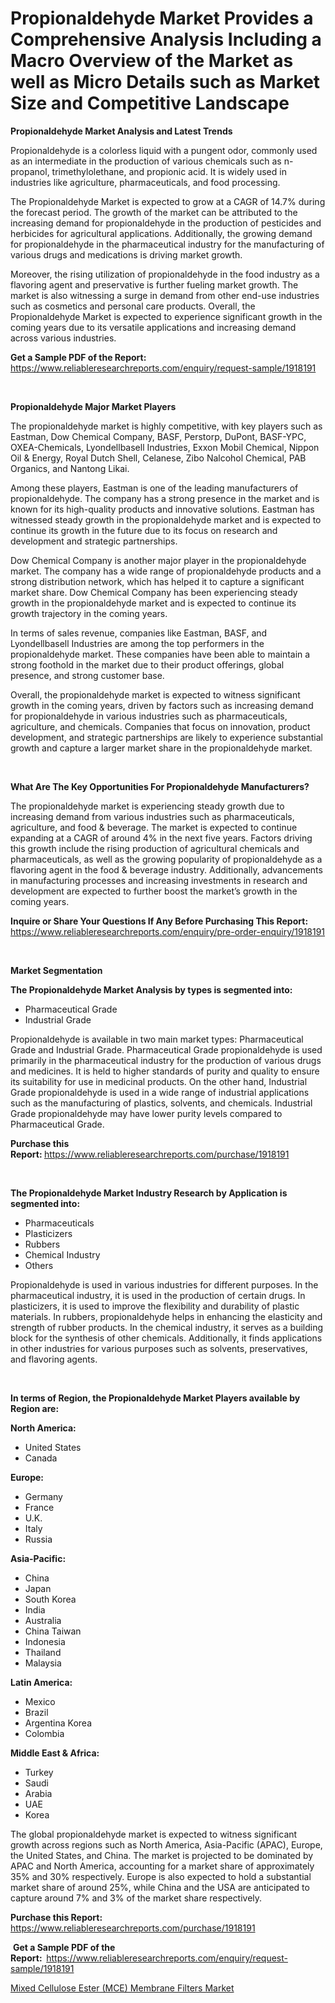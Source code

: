 <p><h1>Propionaldehyde Market Provides a Comprehensive Analysis Including a Macro Overview of the Market as well as Micro Details such as Market Size and Competitive Landscape</h1></p><p><strong>Propionaldehyde Market Analysis and Latest Trends</strong></p>
<p><p>Propionaldehyde is a colorless liquid with a pungent odor, commonly used as an intermediate in the production of various chemicals such as n-propanol, trimethylolethane, and propionic acid. It is widely used in industries like agriculture, pharmaceuticals, and food processing.</p><p>The Propionaldehyde Market is expected to grow at a CAGR of 14.7% during the forecast period. The growth of the market can be attributed to the increasing demand for propionaldehyde in the production of pesticides and herbicides for agricultural applications. Additionally, the growing demand for propionaldehyde in the pharmaceutical industry for the manufacturing of various drugs and medications is driving market growth. </p><p>Moreover, the rising utilization of propionaldehyde in the food industry as a flavoring agent and preservative is further fueling market growth. The market is also witnessing a surge in demand from other end-use industries such as cosmetics and personal care products. Overall, the Propionaldehyde Market is expected to experience significant growth in the coming years due to its versatile applications and increasing demand across various industries.</p></p>
<p><strong>Get a Sample PDF of the Report:&nbsp;</strong> <a href="https://www.reliableresearchreports.com/enquiry/request-sample/1918191">https://www.reliableresearchreports.com/enquiry/request-sample/1918191</a></p>
<p>&nbsp;</p>
<p><strong>Propionaldehyde Major Market Players</strong></p>
<p><p>The propionaldehyde market is highly competitive, with key players such as Eastman, Dow Chemical Company, BASF, Perstorp, DuPont, BASF-YPC, OXEA-Chemicals, Lyondellbasell Industries, Exxon Mobil Chemical, Nippon Oil & Energy, Royal Dutch Shell, Celanese, Zibo Nalcohol Chemical, PAB Organics, and Nantong Likai.</p><p>Among these players, Eastman is one of the leading manufacturers of propionaldehyde. The company has a strong presence in the market and is known for its high-quality products and innovative solutions. Eastman has witnessed steady growth in the propionaldehyde market and is expected to continue its growth in the future due to its focus on research and development and strategic partnerships.</p><p>Dow Chemical Company is another major player in the propionaldehyde market. The company has a wide range of propionaldehyde products and a strong distribution network, which has helped it to capture a significant market share. Dow Chemical Company has been experiencing steady growth in the propionaldehyde market and is expected to continue its growth trajectory in the coming years.</p><p>In terms of sales revenue, companies like Eastman, BASF, and Lyondellbasell Industries are among the top performers in the propionaldehyde market. These companies have been able to maintain a strong foothold in the market due to their product offerings, global presence, and strong customer base.</p><p>Overall, the propionaldehyde market is expected to witness significant growth in the coming years, driven by factors such as increasing demand for propionaldehyde in various industries such as pharmaceuticals, agriculture, and chemicals. Companies that focus on innovation, product development, and strategic partnerships are likely to experience substantial growth and capture a larger market share in the propionaldehyde market.</p></p>
<p>&nbsp;</p>
<p><strong>What Are The Key Opportunities For Propionaldehyde Manufacturers?</strong></p>
<p><p>The propionaldehyde market is experiencing steady growth due to increasing demand from various industries such as pharmaceuticals, agriculture, and food & beverage. The market is expected to continue expanding at a CAGR of around 4% in the next five years. Factors driving this growth include the rising production of agricultural chemicals and pharmaceuticals, as well as the growing popularity of propionaldehyde as a flavoring agent in the food & beverage industry. Additionally, advancements in manufacturing processes and increasing investments in research and development are expected to further boost the market’s growth in the coming years.</p></p>
<p><strong>Inquire or Share Your Questions If Any Before Purchasing This Report:</strong> <a href="https://www.reliableresearchreports.com/enquiry/pre-order-enquiry/1918191">https://www.reliableresearchreports.com/enquiry/pre-order-enquiry/1918191</a></p>
<p>&nbsp;</p>
<p><strong>Market Segmentation</strong></p>
<p><strong>The Propionaldehyde Market Analysis by types is segmented into:</strong></p>
<p><ul><li>Pharmaceutical Grade</li><li>Industrial Grade</li></ul></p>
<p><p>Propionaldehyde is available in two main market types: Pharmaceutical Grade and Industrial Grade. Pharmaceutical Grade propionaldehyde is used primarily in the pharmaceutical industry for the production of various drugs and medicines. It is held to higher standards of purity and quality to ensure its suitability for use in medicinal products. On the other hand, Industrial Grade propionaldehyde is used in a wide range of industrial applications such as the manufacturing of plastics, solvents, and chemicals. Industrial Grade propionaldehyde may have lower purity levels compared to Pharmaceutical Grade.</p></p>
<p><strong>Purchase this Report:&nbsp;</strong><a href="https://www.reliableresearchreports.com/purchase/1918191">https://www.reliableresearchreports.com/purchase/1918191</a></p>
<p>&nbsp;</p>
<p><strong>The Propionaldehyde Market Industry Research by Application is segmented into:</strong></p>
<p><ul><li>Pharmaceuticals</li><li>Plasticizers</li><li>Rubbers</li><li>Chemical Industry</li><li>Others</li></ul></p>
<p><p>Propionaldehyde is used in various industries for different purposes. In the pharmaceutical industry, it is used in the production of certain drugs. In plasticizers, it is used to improve the flexibility and durability of plastic materials. In rubbers, propionaldehyde helps in enhancing the elasticity and strength of rubber products. In the chemical industry, it serves as a building block for the synthesis of other chemicals. Additionally, it finds applications in other industries for various purposes such as solvents, preservatives, and flavoring agents.</p></p>
<p>&nbsp;</p>
<p><strong>In terms of Region, the Propionaldehyde Market Players available by Region are:</strong></p>
<p>
    <p> <strong> North America: </strong>
        <ul>
            <li>United States</li>
            <li>Canada</li>
        </ul>
        </p> 
    <p> <strong> Europe: </strong>
        <ul>
            <li>Germany</li>
            <li>France</li>
            <li>U.K.</li>
            <li>Italy</li>
            <li>Russia</li>
        </ul>
        </p> 
    <p> <strong> Asia-Pacific: </strong>
        <ul>
            <li>China</li>
            <li>Japan</li>
            <li>South Korea</li>
            <li>India</li>
            <li>Australia</li>
            <li>China Taiwan</li>
            <li>Indonesia</li>
            <li>Thailand</li>
            <li>Malaysia</li>
        </ul>
        </p> 
    <p> <strong> Latin America: </strong>
        <ul>
            <li>Mexico</li>
            <li>Brazil</li>
            <li>Argentina Korea</li>
            <li>Colombia</li>
        </ul>
        </p> 
    <p> <strong> Middle East & Africa: </strong>
        <ul>
            <li>Turkey</li>
            <li>Saudi</li>
            <li>Arabia</li>
            <li>UAE</li>
            <li>Korea</li>
        </ul>
    </p>
    </p>
<p><p>The global propionaldehyde market is expected to witness significant growth across regions such as North America, Asia-Pacific (APAC), Europe, the United States, and China. The market is projected to be dominated by APAC and North America, accounting for a market share of approximately 35% and 30% respectively. Europe is also expected to hold a substantial market share of around 25%, while China and the USA are anticipated to capture around 7% and 3% of the market share respectively.</p></p>
<p><strong>Purchase this Report: </strong><a href="https://www.reliableresearchreports.com/purchase/1918191">https://www.reliableresearchreports.com/purchase/1918191</a></p>
<p>&nbsp;<strong>Get a Sample PDF of the Report:&nbsp;&nbsp;</strong><a href="https://www.reliableresearchreports.com/enquiry/request-sample/1918191">https://www.reliableresearchreports.com/enquiry/request-sample/1918191</a></p>
<p><strong></strong></p>
<p><p><a href="https://sulfuric-clavicle-d39.notion.site/Mixed-Cellulose-Ester-MCE-Membrane-Filters-Market-Size-and-Growth-Market-Segmentation-Regional-a-7661ac9136944f2d8dde8463160315b9">Mixed Cellulose Ester (MCE) Membrane Filters Market</a></p></p>